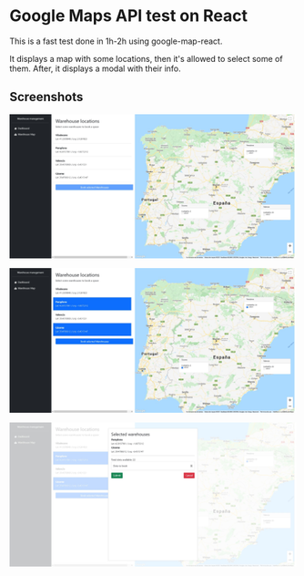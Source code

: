 # Google Maps API test on React

This is a fast test done in 1h-2h using google-map-react.

It displays a map with some locations, then it's allowed to select some of them. After, it displays a modal with their info.

## Screenshots

![Step1](./screenshots/img1.jpeg)

![Step2](./screenshots/img2.jpeg)

![Step3](./screenshots/img3.jpeg)